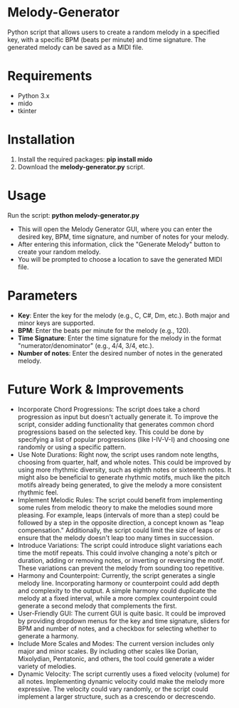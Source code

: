# Melody-Generator
Python script that allows users to create a random melody in a specified key, with a specific BPM (beats per minute) and time signature. The generated melody can be saved as a MIDI file.

# Requirements
- Python 3.x
- mido
- tkinter

# Installation
1) Install the required packages:
**pip install mido**
2) Download the **melody-generator.py** script.

# Usage
Run the script:
**python melody-generator.py**
- This will open the Melody Generator GUI, where you can enter the desired key, BPM, time signature, and number of notes for your melody. 
- After entering this information, click the "Generate Melody" button to create your random melody. 
- You will be prompted to choose a location to save the generated MIDI file.

# Parameters
- **Key**: Enter the key for the melody (e.g., C, C#, Dm, etc.). Both major and minor keys are supported.
- **BPM**: Enter the beats per minute for the melody (e.g., 120).
- **Time Signature**: Enter the time signature for the melody in the format "numerator/denominator" (e.g., 4/4, 3/4, etc.).
- **Number of notes**: Enter the desired number of notes in the generated melody.

# Future Work & Improvements 

- Incorporate Chord Progressions: The script does take a chord progression as input but doesn't actually generate it. To improve the script, consider adding functionality that generates common chord progressions based on the selected key. This could be done by specifying a list of popular progressions (like I-IV-V-I) and choosing one randomly or using a specific pattern.
- Use Note Durations: Right now, the script uses random note lengths, choosing from quarter, half, and whole notes. This could be improved by using more rhythmic diversity, such as eighth notes or sixteenth notes. It might also be beneficial to generate rhythmic motifs, much like the pitch motifs already being generated, to give the melody a more consistent rhythmic feel.
- Implement Melodic Rules: The script could benefit from implementing some rules from melodic theory to make the melodies sound more pleasing. For example, leaps (intervals of more than a step) could be followed by a step in the opposite direction, a concept known as "leap compensation." Additionally, the script could limit the size of leaps or ensure that the melody doesn't leap too many times in succession.
- Introduce Variations: The script could introduce slight variations each time the motif repeats. This could involve changing a note's pitch or duration, adding or removing notes, or inverting or reversing the motif. These variations can prevent the melody from sounding too repetitive.
- Harmony and Counterpoint: Currently, the script generates a single melody line. Incorporating harmony or counterpoint could add depth and complexity to the output. A simple harmony could duplicate the melody at a fixed interval, while a more complex counterpoint could generate a second melody that complements the first.
- User-Friendly GUI: The current GUI is quite basic. It could be improved by providing dropdown menus for the key and time signature, sliders for BPM and number of notes, and a checkbox for selecting whether to generate a harmony.
- Include More Scales and Modes: The current version includes only major and minor scales. By including other scales like Dorian, Mixolydian, Pentatonic, and others, the tool could generate a wider variety of melodies.
- Dynamic Velocity: The script currently uses a fixed velocity (volume) for all notes. Implementing dynamic velocity could make the melody more expressive. The velocity could vary randomly, or the script could implement a larger structure, such as a crescendo or decrescendo.
